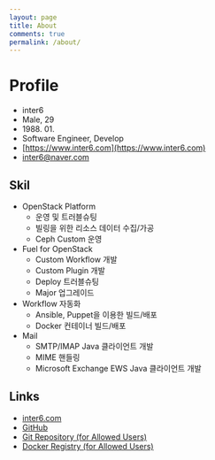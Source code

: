 ```yaml
---
layout: page
title: About
comments: true
permalink: /about/
---
```


# Profile

- inter6
- Male, 29
- 1988\. 01\.
- Software Engineer, Develop
- [https://www.inter6.com](https://www.inter6.com)
- [inter6@naver.com](inter6@naver.com)


## Skil

- OpenStack Platform
  - 운영 및 트러블슈팅
  - 빌링을 위한 리소스 데이터 수집/가공
  - Ceph Custom 운영
- Fuel for OpenStack
  - Custom Workflow 개발
  - Custom Plugin 개발
  - Deploy 트러블슈팅
  - Major 업그레이드
- Workflow 자동화
  - Ansible, Puppet을 이용한 빌드/배포
  - Docker 컨테이너 빌드/배포
- Mail
  - SMTP/IMAP Java 클라이언트 개발
  - MIME 핸들링
  - Microsoft Exchange EWS Java 클라이언트 개발


## Links

- [inter6.com](https://inter6.com)
- [GitHub](https://github.com/inter6)
- [Git Repository (for Allowed Users)](https://inter6.com:9043)
- [Docker Registry (for Allowed Users)](https://inter6.com:9243)